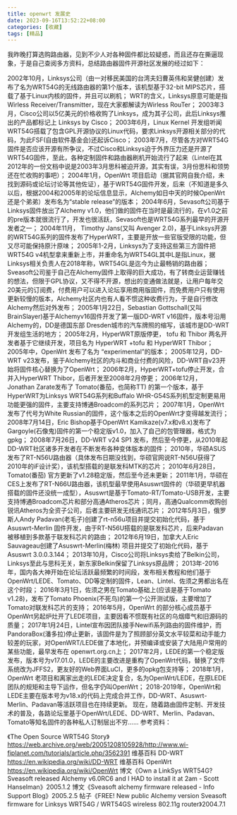 ```yaml
---
title: openwrt 发展史
date: 2023-09-16T13:52:22+08:00
categories: [收藏]
tags: [精品]
---
```


我昨晚打算选购路由器，见到不少人对各种固件都比较疑惑，而且还存在撕逼现象，于是自己查阅多方资料，总结路由器固件开源社区发展的经过如下：

2002年10月，Linksys公司（由一对移民美国的台湾夫妇曹英伟和吴健创建）发布了名为WRT54G的无线路由器的第1个版本，该机型基于32-bit MIPS芯片，搭载了基于Linux内核的固件，并且可以刷机；
WRT的含义，Linksys原意可能是指 Wirless Receiver/Transmitter，现在大家都解读为Wirless RouTer；
2003年3月，Cisco公司以5亿美元的价格收购了Linksys，成为其子公司，此后Linksys推出的产品都标记上 Linksys by Cisco；
2003年6月，Linux Kernel 开发组听闻WRT54G搭载了包含GPL开源协议的Linux代码，要求Linksys开源相关部分的代码，为此FSF(自由软件基金会)还起诉Cisco；
2003年7月，尽管各方对WRT54G固件是否应该开源有所争议，不过Cisco和Linksys迫于外界压力还是开源了WRT54G固件，至此，各种定制固件和路由器刷机开始流行了起来（Lintel在其2012年的一份文档中说是2003年3月思科被迫开源，其实有误，3月份思科和领势还在忙收购的事吧）；
2004年1月，OpenWrt 项目启动（据其官网自我介绍，未找到源码或论坛讨论等其他佐证），基于WRT54G固件开发，后来（不知道是多久以后，根据2004和2005年的论坛信息显示，Alchemy如日中天的时候OpenWrt还是个弟弟）发布名为“stable release”的版本；
2004年6月，Sevasoft公司基于Linksys固件放出了Alchemy v1.0，他们做的固件在当时是最流行的，在v1.0之前的pre版本就很流行了，开发也很活跃，Sevasoft也是WRT54G系列最早的开源开发者之一；
2004年11月， Timothy Jans(又叫 Avenger 2.0)，基于Linksys开源的WRT54G系列的固件发布了HyperWRT，主要是开放一些官版受限的功能，但又尽可能保持原汁原味；
2005年1-2月，Linksys为了支持这些第三方固件把WRT54G v4机型拿来重新上市，并重命名为WRT54GL其中L是指Linux，据Linksys相关负责人在2018年称，WRT54GL是迄今为止最畅销的路由器；
Sveasoft公司鉴于自己在Alchemy固件上取得的巨大成功，有了转商业运营赚钱的想法，但限于GPL协议，又不得不开源，想出的变通做法就是，让用户每年交20美元的订阅费，付费用户可以进入论坛享用商用版固件，而免费用户只有使用更新较慢的版本，Alchemy社区内也有人看不惯这种收费行为，于是自行修改Alchemy然后对外发布；
2005年1月22日，Sebastian Gottschall(又叫BrainSlayer)基于Alchemyv16固件开发了第一版DD-WRT v16固件，版本号沿用Alchemy的，DD是德国东部 Dresden城市的汽车牌照的缩写，该城市是DD-WRT开发组生活的地方；
2005年2月，HyperWRT原版停更， tofu 和 Thibor 两名开发者基于它继续开发，项目名为 HyperWRT +tofu 和 HyperWRT Thibor；
2005年中，OpenWrt 发布了名为 “experimental”的版本；
2005年12月，DD-WRT v23发布，鉴于Alchemy社区的内斗和商业付费的风险，DD-WRT自v23开始将固件核心替换为了OpenWrt；
2006年2月，HyperWRT+tofu停止开发，合并入HyperWRT Thibor，后者开发至2008年2月停更；
2006年12月， Jonathan Zarate发布了 Tomato(番茄，也简称TT) 的第一个版本，基于HyperWRT为Linksys WRT54G系列和Buffalo WHR-G54S系列机型定制更易用功能更强的固件，主要支持博通Broadcom的系列芯片；
2007年1月，OpenWrt发布了代号为White Russian的固件，这个版本之后的OpenWrt才变得越发流行；
2008年7月14日，Eric Bishop基于OpenWrt Kamikaze(v7.x和v8.x)发布了Gargoyle(石像鬼)固件的第一个稳定版v1.0，加入了自己的包管理器，格式为 gpkg；
2008年7月26日，DD-WRT v24 SP1 发布，然后至今停更，从2010年起DD-WRT社区诸多开发者在不断发布各种变体版本的固件；
2010年，华硕ASUS发布了RT-N56U路由器（具体发布日期没找到，华硕官网说RT-N56U获得了2010年的iF设计奖），该机型搭载的是联发科MTK的芯片；
2010年6月28日，Tomato(番茄) 官方更新了v1.28稳定版，然后至今还未更新；
2011年1月，华硕在CES上发布了RT-N66U路由器，该机型最早使用Asuswrt固件的（华硕更早机器搭载的固件还没统一成型），Asuswrt是基于Tomato-RT/Tomato-USB开发，主要支持博通Broadcom芯片和部分高通Atheros芯片；同月，高通Qualcomm收购创锐讯Atheros为全资子公司，后者主要研发无线通讯芯片；
2012年5月3日，俄罗斯人Andy Padavan(老毛子)创建了rt-n56u项目并提交初始化代码，基于 Asuswrt-Merlin 固件开发，由于RT-N56U搭载的是联发科芯片，后来Padavan被移植到多款基于联发科芯片的路由；
2012年6月19日，加拿大人Eric Sauvageau创建了Asuswrt-Merlin(梅林) 项目并提交了初始化代码，基于 Asuswrt 3.0.0.3.144；
2013年10月，Cisco公司将Linksys卖给了Belkin公司，Linksys至此与思科无关，新东家Belkin保留了Linksys原品牌；
2013年-2016年，国内各大神开始在论坛活跃最频繁的时间段，发布相关教程和他们基于OpenWrt/LEDE、Tomato、DD等定制的固件，Lean、Lintel、佐须之男都出名在这个时段；
2016年3月1日，佐须之男在Tomato基础上(应该是基于Tomato v1.28)，发布了Tomato Phoenix(不死鸟)的第一个公开测试版，主要增加了Tomato对联发科芯片的支持；
2016年5月，OpenWrt 的部分核心成员基于OpenWrt另起炉灶开了LEDE项目，主要因看不惯既有社区的乌烟瘴气和旧源码的质量；
2017年1月24日，Lintel宣布因团队接手Newifi系列路由的固件维护，而PandoraBox(潘多拉)停止更新，该固件是为了照顾部分英文水平较菜和动手能力较差的玩家，对OpenWRT/LEDE做了本地化，并预编译或安装了大陆用户常用的某些功能，最早发布在 openwrt.org.cn上；
2017年2月，LEDE的第一个稳定版发布，版本号为v17.01.0，LEDE的主要改进是重构了OpenWrt代码，替换了文件系统改为JFFS2，更友好的Web界面LuCI，更多的opkg包支持等；
2018年1月，OpenWrt 老项目和离家出走的LEDE决定复合，名为OpenWrt/LEDE，在原LEDE团队的规矩和主导下运作，但名字仍叫OpenWrt；
2018-2019年，OpenWrt和LEDE主要在版本号为v18.x的代码上完成合并工作，DD-WRT、Asuswrt-Merlin、Padavan等活跃项目也在持续更新。
现在，随着路由固件定制、开发技术的普及，各路论坛里基于OpenWrt/LEDE、DD-WRT、Merlin、Padavan、Tomato等知名固件的各种私人订制层出不穷……
参考资料：

《The Open Source WRT54G Story》https://web.archive.org/web/20051208105928/http://www.wi-fiplanet.com/tutorials/article.php/3562391
维基百科 DD-WRT https://en.wikipedia.org/wiki/DD-WRT
维基百科 OpenWrt https://en.wikipedia.org/wiki/OpenWrt
博文《Own a LinkSys WRT54G? Sveasoft released Alchemy v6.0RC6 and I HAD to install it at 2am - Scott Hanselman》2005.1.2
博文《Sveasoft alchemy firmware released - Info Support Blog》2005.2.5
帖子《FREE! New public Alchemy version Sveasoft firmware for Linksys WRT54G / WRT54GS wireless 802.11g router》2004.7.1
